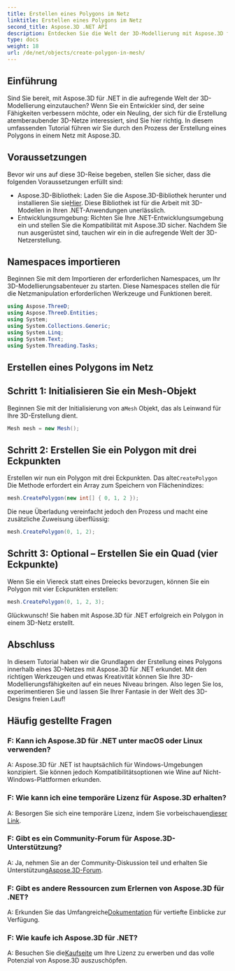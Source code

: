 ```yaml
---
title: Erstellen eines Polygons im Netz
linktitle: Erstellen eines Polygons im Netz
second_title: Aspose.3D .NET API
description: Entdecken Sie die Welt der 3D-Modellierung mit Aspose.3D für .NET. Erstellen Sie mühelos atemberaubende Polygone in Netzen. Laden Sie es jetzt herunter und genießen Sie ein umfassendes Entwicklungserlebnis!
type: docs
weight: 18
url: /de/net/objects/create-polygon-in-mesh/
---
```

## Einführung
Sind Sie bereit, mit Aspose.3D für .NET in die aufregende Welt der 3D-Modellierung einzutauchen? Wenn Sie ein Entwickler sind, der seine Fähigkeiten verbessern möchte, oder ein Neuling, der sich für die Erstellung atemberaubender 3D-Netze interessiert, sind Sie hier richtig. In diesem umfassenden Tutorial führen wir Sie durch den Prozess der Erstellung eines Polygons in einem Netz mit Aspose.3D.
## Voraussetzungen
Bevor wir uns auf diese 3D-Reise begeben, stellen Sie sicher, dass die folgenden Voraussetzungen erfüllt sind:
-  Aspose.3D-Bibliothek: Laden Sie die Aspose.3D-Bibliothek herunter und installieren Sie sie[Hier](https://releases.aspose.com/3d/net/). Diese Bibliothek ist für die Arbeit mit 3D-Modellen in Ihren .NET-Anwendungen unerlässlich.
- Entwicklungsumgebung: Richten Sie Ihre .NET-Entwicklungsumgebung ein und stellen Sie die Kompatibilität mit Aspose.3D sicher.
Nachdem Sie nun ausgerüstet sind, tauchen wir ein in die aufregende Welt der 3D-Netzerstellung.
## Namespaces importieren
Beginnen Sie mit dem Importieren der erforderlichen Namespaces, um Ihr 3D-Modellierungsabenteuer zu starten. Diese Namespaces stellen die für die Netzmanipulation erforderlichen Werkzeuge und Funktionen bereit.
```csharp
using Aspose.ThreeD;
using Aspose.ThreeD.Entities;
using System;
using System.Collections.Generic;
using System.Linq;
using System.Text;
using System.Threading.Tasks;
```
## Erstellen eines Polygons im Netz
## Schritt 1: Initialisieren Sie ein Mesh-Objekt
 Beginnen Sie mit der Initialisierung von a`Mesh` Objekt, das als Leinwand für Ihre 3D-Erstellung dient.
```csharp
Mesh mesh = new Mesh();
```
## Schritt 2: Erstellen Sie ein Polygon mit drei Eckpunkten
 Erstellen wir nun ein Polygon mit drei Eckpunkten. Das alte`CreatePolygon` Die Methode erfordert ein Array zum Speichern von Flächenindizes:
```csharp
mesh.CreatePolygon(new int[] { 0, 1, 2 });
```
Die neue Überladung vereinfacht jedoch den Prozess und macht eine zusätzliche Zuweisung überflüssig:
```csharp
mesh.CreatePolygon(0, 1, 2);
```
## Schritt 3: Optional – Erstellen Sie ein Quad (vier Eckpunkte)
Wenn Sie ein Viereck statt eines Dreiecks bevorzugen, können Sie ein Polygon mit vier Eckpunkten erstellen:
```csharp
mesh.CreatePolygon(0, 1, 2, 3);
```
Glückwunsch! Sie haben mit Aspose.3D für .NET erfolgreich ein Polygon in einem 3D-Netz erstellt.
## Abschluss
In diesem Tutorial haben wir die Grundlagen der Erstellung eines Polygons innerhalb eines 3D-Netzes mit Aspose.3D für .NET erkundet. Mit den richtigen Werkzeugen und etwas Kreativität können Sie Ihre 3D-Modellierungsfähigkeiten auf ein neues Niveau bringen. Also legen Sie los, experimentieren Sie und lassen Sie Ihrer Fantasie in der Welt des 3D-Designs freien Lauf!
## Häufig gestellte Fragen
### F: Kann ich Aspose.3D für .NET unter macOS oder Linux verwenden?
A: Aspose.3D für .NET ist hauptsächlich für Windows-Umgebungen konzipiert. Sie können jedoch Kompatibilitätsoptionen wie Wine auf Nicht-Windows-Plattformen erkunden.
### F: Wie kann ich eine temporäre Lizenz für Aspose.3D erhalten?
 A: Besorgen Sie sich eine temporäre Lizenz, indem Sie vorbeischauen[dieser Link](https://purchase.aspose.com/temporary-license/).
### F: Gibt es ein Community-Forum für Aspose.3D-Unterstützung?
 A: Ja, nehmen Sie an der Community-Diskussion teil und erhalten Sie Unterstützung[Aspose.3D-Forum](https://forum.aspose.com/c/3d/18).
### F: Gibt es andere Ressourcen zum Erlernen von Aspose.3D für .NET?
 A: Erkunden Sie das Umfangreiche[Dokumentation](https://reference.aspose.com/3d/net/) für vertiefte Einblicke zur Verfügung.
### F: Wie kaufe ich Aspose.3D für .NET?
 A: Besuchen Sie die[Kaufseite](https://purchase.aspose.com/buy) um Ihre Lizenz zu erwerben und das volle Potenzial von Aspose.3D auszuschöpfen.